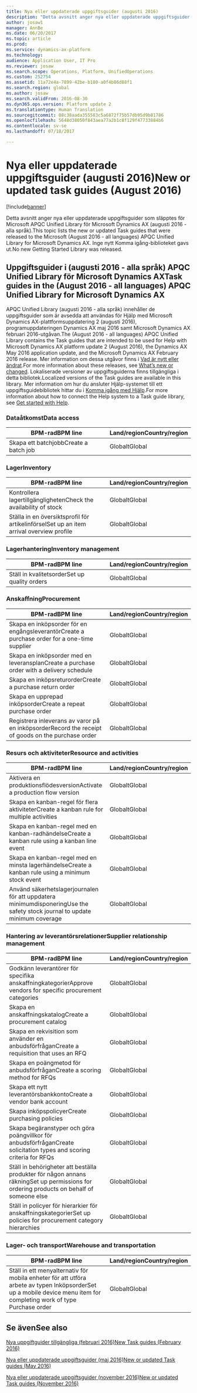 ```yaml
---
title: Nya eller uppdaterade uppgiftsguider (augusti 2016)
description: "Detta avsnitt anger nya eller uppdaterade uppgiftsguider som släpptes för Microsoft APQC Unified Library för Microsoft Dynamics AX (augusti 2016 - alla språk). Inge nytt Komma igång-biblioteket gavs ut."
author: josaw1
manager: AnnBe
ms.date: 06/20/2017
ms.topic: article
ms.prod: 
ms.service: dynamics-ax-platform
ms.technology: 
audience: Application User, IT Pro
ms.reviewer: josaw
ms.search.scope: Operations, Platform, UnifiedOperations
ms.custom: 252754
ms.assetid: 11a72e4a-7899-42be-b180-a0f4b86d88f1
ms.search.region: global
ms.author: josaw
ms.search.validFrom: 2016-08-30
ms.dyn365.ops.version: Platform update 2
ms.translationtype: Human Translation
ms.sourcegitcommit: 08c38aada355583c5a6872f75b57db95d9b81786
ms.openlocfilehash: 5648d38050f843aea77a2b1c8f129f47733884b6
ms.contentlocale: sv-se
ms.lasthandoff: 07/18/2017

---
```


# <a name="new-or-updated-task-guides-august-2016"></a><span data-ttu-id="69e45-104">Nya eller uppdaterade uppgiftsguider (augusti 2016)</span><span class="sxs-lookup"><span data-stu-id="69e45-104">New or updated task guides (August 2016)</span></span>

[!include[banner](../includes/banner.md)]


<span data-ttu-id="69e45-105">Detta avsnitt anger nya eller uppdaterade uppgiftsguider som släpptes för Microsoft APQC Unified Library för Microsoft Dynamics AX (augusti 2016 - alla språk).</span><span class="sxs-lookup"><span data-stu-id="69e45-105">This topic lists the new or updated Task guides that were released to the Microsoft (August 2016 - all languages) APQC Unified Library for Microsoft Dynamics AX.</span></span> <span data-ttu-id="69e45-106">Inge nytt Komma igång-biblioteket gavs ut.</span><span class="sxs-lookup"><span data-stu-id="69e45-106">No new Getting Started Library was released.</span></span>

<a name="task-guides-in-the-august-2016---all-languages-apqc-unified-library-for-microsoft-dynamics-ax"></a><span data-ttu-id="69e45-107">[]()Uppgiftsguider i (augusti 2016 - alla språk) APQC Unified Library för Microsoft Dynamics AX</span><span class="sxs-lookup"><span data-stu-id="69e45-107">[]()Task guides in the (August 2016 - all languages) APQC Unified Library for Microsoft Dynamics AX</span></span>
---------------------------------------------------------------------------------------------------

<span data-ttu-id="69e45-108">APQC Unified Library (augusti 2016 - alla språk) innehåller de uppgiftsguider som är avsedda att användas för Hjälp med Microsoft Dynamics AX-plattformsuppdatering 2 (augusti 2016), programuppdateringen Dynamics AX maj 2016 samt Microsoft Dynamics AX februari 2016-utgåvan.</span><span class="sxs-lookup"><span data-stu-id="69e45-108">The (August 2016 - all languages) APQC Unified Library contains the Task guides that are intended to be used for Help with Microsoft Dynamics AX platform update 2 (August 2016), the Dynamics AX May 2016 application update, and the Microsoft Dynamics AX February 2016 release.</span></span> <span data-ttu-id="69e45-109">Mer information om dessa utgåvor finns i [Vad är nytt eller ändrat](whats-new-changed.md).</span><span class="sxs-lookup"><span data-stu-id="69e45-109">For more information about these releases, see [What’s new or changed](whats-new-changed.md).</span></span> <span data-ttu-id="69e45-110">Lokaliserade versioner av uppgiftsguiderna finns tillgängliga i detta bibliotek.</span><span class="sxs-lookup"><span data-stu-id="69e45-110">Localized versions of the Task guides are available in this library.</span></span> <span data-ttu-id="69e45-111">Mer information om hur du ansluter Hjälp-systemet till ett uppgiftsguidebibliotek hittar du i [Komma igång med Hjälp](help-overview.md).</span><span class="sxs-lookup"><span data-stu-id="69e45-111">For more information about how to connect the Help system to a Task guide library, see [Get started with Help](help-overview.md).</span></span>

### <a name="data-access"></a><span data-ttu-id="69e45-112">Dataåtkomst</span><span class="sxs-lookup"><span data-stu-id="69e45-112">Data access</span></span>

| <span data-ttu-id="69e45-113">BPM-rad</span><span class="sxs-lookup"><span data-stu-id="69e45-113">BPM line</span></span>           | <span data-ttu-id="69e45-114">Land/region</span><span class="sxs-lookup"><span data-stu-id="69e45-114">Country/region</span></span> |
|--------------------|----------------|
| <span data-ttu-id="69e45-115">Skapa ett batchjobb</span><span class="sxs-lookup"><span data-stu-id="69e45-115">Create a batch job</span></span> | <span data-ttu-id="69e45-116">Globalt</span><span class="sxs-lookup"><span data-stu-id="69e45-116">Global</span></span>         |

### <a name="inventory"></a><span data-ttu-id="69e45-117">Lager</span><span class="sxs-lookup"><span data-stu-id="69e45-117">Inventory</span></span>

| <span data-ttu-id="69e45-118">BPM-rad</span><span class="sxs-lookup"><span data-stu-id="69e45-118">BPM line</span></span>                                | <span data-ttu-id="69e45-119">Land/region</span><span class="sxs-lookup"><span data-stu-id="69e45-119">Country/region</span></span> |
|-----------------------------------------|----------------|
| <span data-ttu-id="69e45-120">Kontrollera lagertillgängligheten</span><span class="sxs-lookup"><span data-stu-id="69e45-120">Check the availability of stock</span></span>         | <span data-ttu-id="69e45-121">Globalt</span><span class="sxs-lookup"><span data-stu-id="69e45-121">Global</span></span>         |
| <span data-ttu-id="69e45-122">Ställa in en översiktsprofil för artikelinförsel</span><span class="sxs-lookup"><span data-stu-id="69e45-122">Set up an item arrival overview profile</span></span> | <span data-ttu-id="69e45-123">Globalt</span><span class="sxs-lookup"><span data-stu-id="69e45-123">Global</span></span>         |

### <a name="inventory-management"></a><span data-ttu-id="69e45-124">Lagerhantering</span><span class="sxs-lookup"><span data-stu-id="69e45-124">Inventory management</span></span>

| <span data-ttu-id="69e45-125">BPM-rad</span><span class="sxs-lookup"><span data-stu-id="69e45-125">BPM line</span></span>              | <span data-ttu-id="69e45-126">Land/region</span><span class="sxs-lookup"><span data-stu-id="69e45-126">Country/region</span></span> |
|-----------------------|----------------|
| <span data-ttu-id="69e45-127">Ställ in kvalitetsorder</span><span class="sxs-lookup"><span data-stu-id="69e45-127">Set up quality orders</span></span> | <span data-ttu-id="69e45-128">Globalt</span><span class="sxs-lookup"><span data-stu-id="69e45-128">Global</span></span>         |

### <a name="procurement"></a><span data-ttu-id="69e45-129">Anskaffning</span><span class="sxs-lookup"><span data-stu-id="69e45-129">Procurement</span></span>

| <span data-ttu-id="69e45-130">BPM-rad</span><span class="sxs-lookup"><span data-stu-id="69e45-130">BPM line</span></span>                                          | <span data-ttu-id="69e45-131">Land/region</span><span class="sxs-lookup"><span data-stu-id="69e45-131">Country/region</span></span> |
|---------------------------------------------------|----------------|
| <span data-ttu-id="69e45-132">Skapa en inköpsorder för en engångsleverantör</span><span class="sxs-lookup"><span data-stu-id="69e45-132">Create a purchase order for a one-time supplier</span></span>   | <span data-ttu-id="69e45-133">Globalt</span><span class="sxs-lookup"><span data-stu-id="69e45-133">Global</span></span>         |
| <span data-ttu-id="69e45-134">Skapa en inköpsorder med en leveransplan</span><span class="sxs-lookup"><span data-stu-id="69e45-134">Create a purchase order with a delivery schedule</span></span>  | <span data-ttu-id="69e45-135">Globalt</span><span class="sxs-lookup"><span data-stu-id="69e45-135">Global</span></span>         |
| <span data-ttu-id="69e45-136">Skapa en inköpsreturorder</span><span class="sxs-lookup"><span data-stu-id="69e45-136">Create a purchase return order</span></span>                    | <span data-ttu-id="69e45-137">Globalt</span><span class="sxs-lookup"><span data-stu-id="69e45-137">Global</span></span>         |
| <span data-ttu-id="69e45-138">Skapa en upprepad inköpsorder</span><span class="sxs-lookup"><span data-stu-id="69e45-138">Create a repeat purchase order</span></span>                    | <span data-ttu-id="69e45-139">Globalt</span><span class="sxs-lookup"><span data-stu-id="69e45-139">Global</span></span>         |
| <span data-ttu-id="69e45-140">Registrera inleverans av varor på en inköpsorder</span><span class="sxs-lookup"><span data-stu-id="69e45-140">Record the receipt of goods on the purchase order</span></span> | <span data-ttu-id="69e45-141">Globalt</span><span class="sxs-lookup"><span data-stu-id="69e45-141">Global</span></span>         |

### <a name="resource-and-activities"></a><span data-ttu-id="69e45-142">Resurs och aktiviteter</span><span class="sxs-lookup"><span data-stu-id="69e45-142">Resource and activities</span></span>

| <span data-ttu-id="69e45-143">BPM-rad</span><span class="sxs-lookup"><span data-stu-id="69e45-143">BPM line</span></span>                                                | <span data-ttu-id="69e45-144">Land/region</span><span class="sxs-lookup"><span data-stu-id="69e45-144">Country/region</span></span> |
|---------------------------------------------------------|----------------|
| <span data-ttu-id="69e45-145">Aktivera en produktionsflödesversion</span><span class="sxs-lookup"><span data-stu-id="69e45-145">Activate a production flow version</span></span>                      | <span data-ttu-id="69e45-146">Globalt</span><span class="sxs-lookup"><span data-stu-id="69e45-146">Global</span></span>         |
| <span data-ttu-id="69e45-147">Skapa en kanban-regel för flera aktiviteter</span><span class="sxs-lookup"><span data-stu-id="69e45-147">Create a kanban rule for multiple activities</span></span>            | <span data-ttu-id="69e45-148">Globalt</span><span class="sxs-lookup"><span data-stu-id="69e45-148">Global</span></span>         |
| <span data-ttu-id="69e45-149">Skapa en kanban-regel med en kanban-radhändelse</span><span class="sxs-lookup"><span data-stu-id="69e45-149">Create a kanban rule using a kanban line event</span></span>          | <span data-ttu-id="69e45-150">Globalt</span><span class="sxs-lookup"><span data-stu-id="69e45-150">Global</span></span>         |
| <span data-ttu-id="69e45-151">Skapa en kanban-regel med en minsta lagerhändelse</span><span class="sxs-lookup"><span data-stu-id="69e45-151">Create a kanban rule using a minimum stock event</span></span>        | <span data-ttu-id="69e45-152">Globalt</span><span class="sxs-lookup"><span data-stu-id="69e45-152">Global</span></span>         |
| <span data-ttu-id="69e45-153">Använd säkerhetslagerjournalen för att uppdatera minimumdisponering</span><span class="sxs-lookup"><span data-stu-id="69e45-153">Use the safety stock journal to update minimum coverage</span></span> | <span data-ttu-id="69e45-154">Globalt</span><span class="sxs-lookup"><span data-stu-id="69e45-154">Global</span></span>         |

### <a name="supplier-relationship-management"></a><span data-ttu-id="69e45-155">Hantering av leverantörsrelationer</span><span class="sxs-lookup"><span data-stu-id="69e45-155">Supplier relationship management</span></span>

| <span data-ttu-id="69e45-156">BPM-rad</span><span class="sxs-lookup"><span data-stu-id="69e45-156">BPM line</span></span>                                                           | <span data-ttu-id="69e45-157">Land/region</span><span class="sxs-lookup"><span data-stu-id="69e45-157">Country/region</span></span> |
|--------------------------------------------------------------------|----------------|
| <span data-ttu-id="69e45-158">Godkänn leverantörer för specifika anskaffningkategorier</span><span class="sxs-lookup"><span data-stu-id="69e45-158">Approve vendors for specific procurement categories</span></span>                | <span data-ttu-id="69e45-159">Globalt</span><span class="sxs-lookup"><span data-stu-id="69e45-159">Global</span></span>         |
| <span data-ttu-id="69e45-160">Skapa en anskaffningskatalog</span><span class="sxs-lookup"><span data-stu-id="69e45-160">Create a procurement catalog</span></span>                                       | <span data-ttu-id="69e45-161">Globalt</span><span class="sxs-lookup"><span data-stu-id="69e45-161">Global</span></span>         |
| <span data-ttu-id="69e45-162">Skapa en rekvisition som använder en anbudsförfrågan</span><span class="sxs-lookup"><span data-stu-id="69e45-162">Create a requisition that uses an RFQ</span></span>                              | <span data-ttu-id="69e45-163">Globalt</span><span class="sxs-lookup"><span data-stu-id="69e45-163">Global</span></span>         |
| <span data-ttu-id="69e45-164">Skapa en poängmetod för anbudsförfrågan</span><span class="sxs-lookup"><span data-stu-id="69e45-164">Create a scoring method for RFQs</span></span>                                   | <span data-ttu-id="69e45-165">Globalt</span><span class="sxs-lookup"><span data-stu-id="69e45-165">Global</span></span>         |
| <span data-ttu-id="69e45-166">Skapa ett nytt leverantörsbankkonto</span><span class="sxs-lookup"><span data-stu-id="69e45-166">Create a vendor bank account</span></span>                                       | <span data-ttu-id="69e45-167">Globalt</span><span class="sxs-lookup"><span data-stu-id="69e45-167">Global</span></span>         |
| <span data-ttu-id="69e45-168">Skapa inköpspolicyer</span><span class="sxs-lookup"><span data-stu-id="69e45-168">Create purchasing policies</span></span>                                         | <span data-ttu-id="69e45-169">Globalt</span><span class="sxs-lookup"><span data-stu-id="69e45-169">Global</span></span>         |
| <span data-ttu-id="69e45-170">Skapa begäranstyper och göra poängvillkor för anbudsförfrågan</span><span class="sxs-lookup"><span data-stu-id="69e45-170">Create solicitation types and scoring criteria for RFQs</span></span>            | <span data-ttu-id="69e45-171">Globalt</span><span class="sxs-lookup"><span data-stu-id="69e45-171">Global</span></span>         |
| <span data-ttu-id="69e45-172">Ställ in behörigheter att beställa produkter för någon annans räkning</span><span class="sxs-lookup"><span data-stu-id="69e45-172">Set up permissions for ordering products on behalf of someone else</span></span> | <span data-ttu-id="69e45-173">Globalt</span><span class="sxs-lookup"><span data-stu-id="69e45-173">Global</span></span>         |
| <span data-ttu-id="69e45-174">Ställ in policyer för hierarkier för anskaffningskategorier</span><span class="sxs-lookup"><span data-stu-id="69e45-174">Set up policies for procurement category hierarchies</span></span>               | <span data-ttu-id="69e45-175">Globalt</span><span class="sxs-lookup"><span data-stu-id="69e45-175">Global</span></span>         |

### <a name="warehouse-and-transportation"></a><span data-ttu-id="69e45-176">Lager- och transport</span><span class="sxs-lookup"><span data-stu-id="69e45-176">Warehouse and transportation</span></span>

| <span data-ttu-id="69e45-177">BPM-rad</span><span class="sxs-lookup"><span data-stu-id="69e45-177">BPM line</span></span>                                                                    | <span data-ttu-id="69e45-178">Land/region</span><span class="sxs-lookup"><span data-stu-id="69e45-178">Country/region</span></span> |
|-----------------------------------------------------------------------------|----------------|
| <span data-ttu-id="69e45-179">Ställ in ett menyalternativ för mobila enheter för att utföra arbete av typen Inköpsorder</span><span class="sxs-lookup"><span data-stu-id="69e45-179">Set up a mobile device menu item for completing work of type Purchase order</span></span> | <span data-ttu-id="69e45-180">Globalt</span><span class="sxs-lookup"><span data-stu-id="69e45-180">Global</span></span>         |



<a name="see-also"></a><span data-ttu-id="69e45-181">Se även</span><span class="sxs-lookup"><span data-stu-id="69e45-181">See also</span></span>
--------

[<span data-ttu-id="69e45-182">Nya uppgiftguider tillgängliga (februari 2016)</span><span class="sxs-lookup"><span data-stu-id="69e45-182">New Task guides (February 2016)</span></span>](new-task-guides-available-february-2016.md)

[<span data-ttu-id="69e45-183">Nya eller uppdaterade uppgiftsguider (maj 2016)</span><span class="sxs-lookup"><span data-stu-id="69e45-183">New or updated Task guides (May 2016)</span></span>](new-updated-task-guides-available-may-2016.md)

[<span data-ttu-id="69e45-184">Nya eller uppdaterade uppgiftsguider (november 2016)</span><span class="sxs-lookup"><span data-stu-id="69e45-184">New or updated Task guides (November 2016)</span></span>](new-task-guides-november-2016.md)




